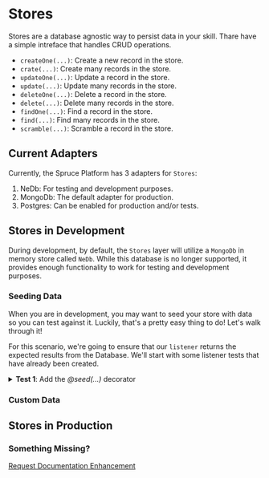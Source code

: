 # Stores

Stores are a database agnostic way to persist data in your skill. Thare have a simple intreface that handles CRUD operations. 

* `createOne(...)`: Create a new record in the store.
* `crate(...)`: Create many records in the store.
* `updateOne(...)`: Update a record in the store.
* `update(...)`: Update many records in the store.
* `deleteOne(...)`: Delete a record in the store.
* `delete(...)`: Delete many records in the store.
* `findOne(...)`: Find a record in the store.
* `find(...)`: Find many records in the store.
* `scramble(...)`: Scramble a record in the store.

## Current Adapters

Currently, the Spruce Platform has 3 adapters for `Stores`:

1. NeDb: For testing and development purposes.
2. MongoDb: The default adapter for production.
3. Postgres: Can be enabled for production and/or tests.


## Stores in Development

During development, by default, the `Stores` layer will utilize a `MongoDb` in memory store called `NeDb`. While this database is no longer supported, it provides enough functionality to work for testing and development purposes.

### Seeding Data

When you are in development, you may want to seed your store with data so you can test against it. Luckily, that's a pretty easy thing to do! Let's walk through it!

For this scenario, we're going to ensure that our `listener` returns the expected results from the Database. We'll start with some listener tests that have already been created.

<details>
<summary><strong>Test 1</strong>: Add the <em>@seed(...)</em> decorator</summary>

```typescript
import { AbstractSpruceFixtureTest } from '@sprucelabs/spruce-test-fixtures'
import { test } from '@sprucelabs/test-utils'
import { crudAssert } from '@sprucelabs/spruce-crud-utils'

export default class RootSkillViewTest extends AbstractSpruceFixtureTest {
    @test()
    protected static async rendersMaster() {
        const vc = this.views.Controller('eightbitstories.root', {})
        crudAssert.skillViewRendersMasterView(]vc)
    }
}
```

</details>


### Custom Data

## Stores in Production

### Something Missing?

<div class="grid-buttons">
    <a class="btn" href="https://forms.gle/2ZMtwUxg1egV8sHT8">Request Documentation Enhancement</a>
</div>